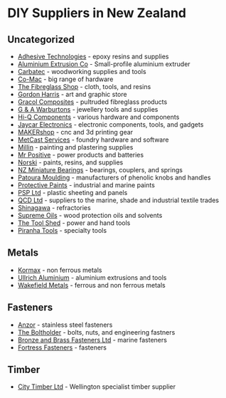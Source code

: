 # DIY Suppliers in New Zealand

## Uncategorized

- [Adhesive Technologies](http://www.adhesivetechnologies.co.nz/) - epoxy resins and supplies
- [Aluminium Extrusion Co](https://alexco.co.nz/) - Small-profile aluminium extruder
- [Carbatec](http://www.carbatec.co.nz/) - woodworking supplies and tools
- [Co-Mac](http://www.comac.co.nz) - big range of hardware
- [The Fibreglass Shop](https://www.fibreglassshop.co.nz/) - cloth, tools, and resins
- [Gordon Harris](http://www.gordonharris.co.nz/) - art and graphic store
- [Gracol Composites](http://www.gracolcomposites.co.nz/) - pultruded fibreglass products
- [G & A Warburtons](https://www.warburtons.co.nz/) - jewellery tools and supplies
- [Hi-Q Components](http://hiq.co.nz) - various hardware and components
- [Jaycar Electronics](https://www.jaycar.co.nz/) - electronic components, tools, and gadgets
- [MAKERshop](http://www.makershop.co.nz/) - cnc and 3d printing gear
- [MetCast Services](https://www.metcast.com/) - foundry hardware and software
- [Millin](https://www.millin.co.nz/) - painting and plastering supplies
- [Mr Positive](http://www.mrpositive.co.nz/) - power products and batteries
- [Norski](http://www.norski.co.nz/) - paints, resins, and supplies
- [NZ Miniature Bearings](http://www.nzminiaturebearings.com/) - bearings, couplers, and springs
- [Patoura Moulding](http://plasticknobs.co.nz/) - manufacturers of phenolic knobs and handles
- [Protective Paints](http://protectivepaints.co.nz/) - industrial and marine paints
- [PSP Ltd](http://www.psp.co.nz/) - plastic sheeting and panels
- [QCD Ltd](http://www.qcd.co.nz/) - suppliers to the marine, shade and industrial textile trades
- [Shinagawa](http://www.shinagawa.co.nz) - refractories
- [Supreme Oils](https://www.supremeoils.co.nz/) - wood protection oils and solvents
- [The Tool Shed](http://www.thetoolshed.co.nz/) - power and hand tools
- [Piranha Tools](https://piranhatools.co.nz/) - specialty tools

## Metals

- [Kormax](http://www.kormax.co.nz/) - non ferrous metals
- [Ullrich Aluminium](http://www.ullrich-aluminium.co.nz/) - aluminium extrusions and tools
- [Wakefield Metals](http://www.wakefieldmetals.co.nz/) - ferrous and non ferrous metals

## Fasteners

- [Anzor](http://www.anzor.co.nz) - stainless steel fasteners
- [The Boltholder](http://www.theboltholder.co.nz/) - bolts, nuts, and engineering fastners
- [Bronze and Brass Fasteners Ltd](https://www.bronzeandbrassfasteners.co.nz/) - marine fasteners
- [Fortress Fasteners](http://fortress.kiwi) - fasteners

## Timber

- [City Timber Ltd](https://www.citytimber.co.nz/) - Wellington specialist timber supplier
